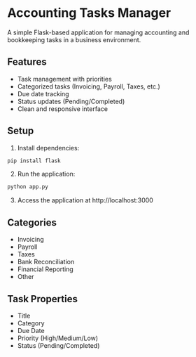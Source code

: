 # Accounting Tasks Manager

A simple Flask-based application for managing accounting and bookkeeping tasks in a business environment.

## Features

- Task management with priorities
- Categorized tasks (Invoicing, Payroll, Taxes, etc.)
- Due date tracking
- Status updates (Pending/Completed)
- Clean and responsive interface

## Setup

1. Install dependencies:
```bash
pip install flask
```

2. Run the application:
```bash
python app.py
```

3. Access the application at http://localhost:3000

## Categories

- Invoicing
- Payroll
- Taxes
- Bank Reconciliation
- Financial Reporting
- Other

## Task Properties

- Title
- Category
- Due Date
- Priority (High/Medium/Low)
- Status (Pending/Completed)